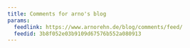 ```yaml
---
title: Comments for arno's blog
params:
  feedlink: https://www.arnorehn.de/blog/comments/feed/
  feedid: 3b8f052e03b9109d67576b552a080913
---
```

